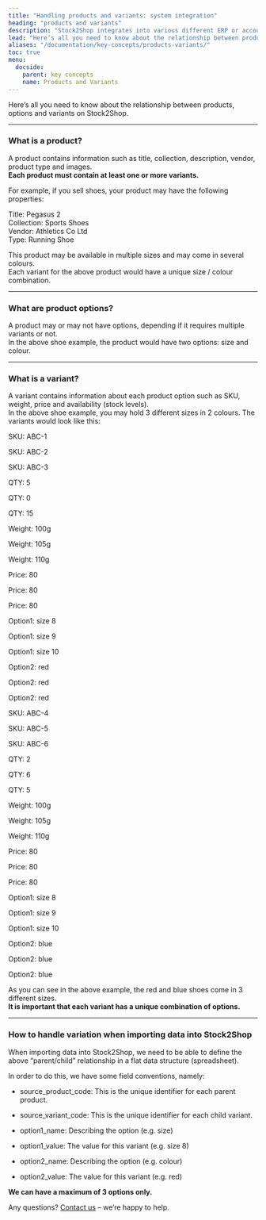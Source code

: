 ```yaml
---
title: "Handling products and variants: system integration"
heading: "products and variants"
description: "Stock2Shop integrates into various different ERP or accounting systems (Sage, SAP, iSync and SYSPRO). Here's all you need to know about set up and configuration of product and inventory data sources, for efficient system integration."
lead: "Here’s all you need to know about the relationship between products, options and variants on Stock2Shop."
aliases: "/documentation/key-concepts/products-variants/"
toc: true
menu:
  docside:
    parent: key concepts
    name: Products and Variants
---
```


Here’s all you need to know about the relationship between products, options and variants on Stock2Shop.

* * *

### What is a product?

A product contains information such as title, collection, description, vendor, product type and images.  
**Each product must contain at least one or more variants.**  
  
For example, if you sell shoes, your product may have the following properties:

Title: Pegasus 2  
Collection: Sports Shoes  
Vendor: Athletics Co Ltd  
Type: Running Shoe

This product may be available in multiple sizes and may come in several colours.  
Each variant for the above product would have a unique size / colour combination.

* * *

### What are product options?

A product may or may not have options, depending if it requires multiple variants or not.  
In the above shoe example, the product would have two options: size and colour.

* * *

### What is a variant?

A variant contains information about each product option such as SKU, weight, price and availability (stock levels).  
In the above shoe example, you may hold 3 different sizes in 2 colours. The variants would look like this:

SKU: ABC-1

SKU: ABC-2

SKU: ABC-3

QTY: 5

QTY: 0

QTY: 15

Weight: 100g

Weight: 105g

Weight: 110g

Price: 80

Price: 80

Price: 80

Option1: size 8

Option1: size 9

Option1: size 10

Option2: red

Option2: red

Option2: red

SKU: ABC-4

SKU: ABC-5

SKU: ABC-6

QTY: 2

QTY: 6

QTY: 5

Weight: 100g

Weight: 105g

Weight: 110g

Price: 80

Price: 80

Price: 80

Option1: size 8

Option1: size 9

Option1: size 10

Option2: blue

Option2: blue

Option2: blue

  

As you can see in the above example, the red and blue shoes come in 3 different sizes.  
**It is important that each variant has a unique combination of options.**

* * *

### How to handle variation when importing data into Stock2Shop

When importing data into Stock2Shop, we need to be able to define the above “parent/child” relationship in a flat data structure (spreadsheet).  
  
In order to do this, we have some field conventions, namely:  

*   source\_product\_code: This is the unique identifier for each parent product.  
    
*   source\_variant\_code: This is the unique identifier for each child variant.  
    
*   option1_name: Describing the option (e.g. size)  
    
*   option1_value: The value for this variant (e.g. size 8)  
    
*   option2_name: Describing the option (e.g. colour)  
    
*   option2_value: The value for this variant (e.g. red)  
    

**We can have a maximum of 3 options only.**

  
Any questions? [Contact us](https://www.stock2shop.com/contact-us/) – we’re happy to help.
